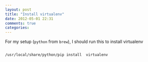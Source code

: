 ```yaml
---
layout: post
title: "Install virtualenv"
date: 2012-05-01 22:31
comments: true
categories: 
---
```


For my setup (``python`` from ``brew``), I should run this to install virtualenv

```

/usr/local/share/python/pip install  virtualenv

```


